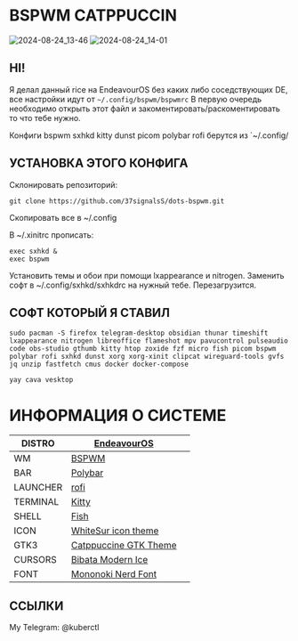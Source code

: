 # BSPWM CATPPUCCIN
![2024-08-24_13-46](https://github.com/user-attachments/assets/034a2f88-b6ad-41fa-903f-c848d341f854)
![2024-08-24_14-01](https://github.com/user-attachments/assets/310e3350-950a-47ca-bae3-3ccdf09916aa)
## HI!
Я делал данный rice на EndeavourOS без каких либо соседствующих DE, все настройки идут от `~/.config/bspwm/bspwmrc` В первую очередь необходимо открыть этот файл и закоментировать/раскоментировать то что тебе нужно.  
  
Конфиги bspwm sxhkd kitty dunst picom polybar rofi берутся из `~/.config/  

## УСТАНОВКА ЭТОГО КОНФИГА
  
Склонировать репозиторий:
```
git clone https://github.com/37signalsS/dots-bspwm.git
```
  
Cкопировать все в ~/.config
  
В ~/.xinitrc прописать:  
```
exec sxhkd &  
exec bspwm 
```
  
Установить темы и обои при помощи lxappearance и nitrogen. Заменить софт в ~/.config/sxhkd/sxhkdrc на нужный тебе. Перезагрузится.  

## СОФТ КОТОРЫЙ Я СТАВИЛ
```
sudo pacman -S firefox telegram-desktop obsidian thunar timeshift lxappearance nitrogen libreoffice flameshot mpv pavucontrol pulseaudio code obs-studio gthumb kitty htop zoxide fzf micro fish picom bspwm polybar rofi sxhkd dunst xorg xorg-xinit clipcat wireguard-tools gvfs jq unzip fastfetch cmus docker docker-compose 

yay cava vesktop
```
  
# ИНФОРМАЦИЯ О СИСТЕМЕ

| DISTRO   | [EndeavourOS](https://endeavouros.com/)                        |     |
| -------- | -------------------------------------------------------------- | --- |
| WM       | [BSPWM](https://github.com/baskerville/bspwm)                  |     |
| BAR      | [Polybar](https://github.com/polybar/polybar)                  |     |
| LAUNCHER | [rofi](https://github.com/davatorium/rofi)                     |     |
| TERMINAL | [Kitty](https://github.com/kovidgoyal/kitty)                   |     |
| SHELL    | [Fish](https://fishshell.com/)                                 |     |
| ICON     | [WhiteSur icon theme](https://www.gnome-look.org/p/1405756)    |     |
| GTK3     | [Catppuccine GTK Theme](https://www.gnome-look.org/p/1715554)  |     |
| CURSORS  | [Bibata Modern Ice](https://www.gnome-look.org/p/1197198)      |     |
| FONT     | [Mononoki Nerd Font](https://www.nerdfonts.com/font-downloads) |     |

## ССЫЛКИ

My Telegram: @kuberctl

